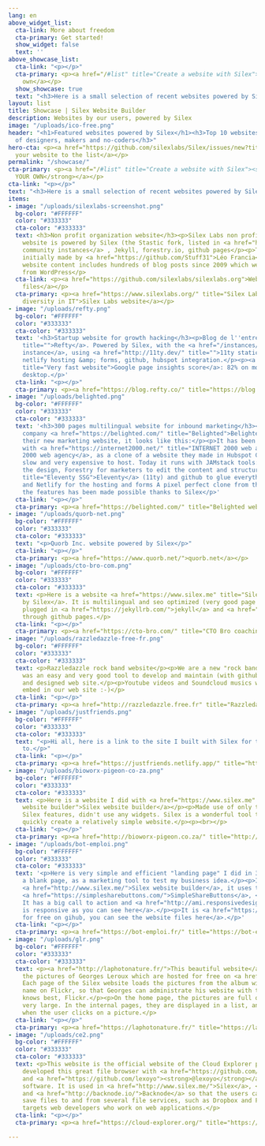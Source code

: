```yaml
---
lang: en
above_widget_list:
  cta-link: More about freedom
  cta-primary: Get started!
  show_widget: false
  text: ''
above_showcase_list:
  cta-link: "<p></p>"
  cta-primary: <p><a href="/#list" title="Create a website with Silex">Create your
    own</a></p>
  show_showcase: true
  text: "<h3>Here is a small selection of recent websites powered by Silex</h3>"
layout: list
title: Showcase | Silex Website Builder
description: Websites by our users, powered by Silex
image: "/uploads/ico-free.png"
header: "<h1>Featured websites powered by Silex</h1><h3>Top 10 websites by the community
  of designers, makers and no-coders</h3>"
hero-cta: <p><a href="https://github.com/silexlabs/Silex/issues/new?title=My%20Silex%20website&amp;body=Here%20is%20a%20link%20to%20a%20website%20I%20did%20with%20Silex:&amp;labels=showcase">Add
  your website to the list</a></p>
permalink: "/showcase/"
cta-primary: <p><a href="/#list" title="Create a website with Silex"><strong>CREATE
  YOUR OWN</strong></a></p>
cta-link: "<p></p>"
text: "<h3>Here is a small selection of recent websites powered by Silex</h3>"
items:
- image: "/uploads/silexlabs-screenshot.png"
  bg-color: "#FFFFFF"
  color: "#333333"
  cta-color: "#333333"
  text: <h3>Non profit organization website</h3><p>Silex Labs non profit organization
    website is powered by Silex (the Stastic fork, listed in <a href="https://silex.me/instances/#list">Silex
    community instances</a> , Jekyll, forestry.io, github pages</p><p>The design was
    initially made by <a href="https://github.com/Stuff31">Léo Francia</a> (<a href="https://github.com/Stuff31">@Stuff31</a>)</p><p>The
    website content includes hundreds of blog posts since 2009 which were imported
    from WordPress</p>
  cta-link: <p><a href="https://github.com/silexlabs/silexlabs.org">Website source
    files</a></p>
  cta-primary: <p><a href="https://www.silexlabs.org/" title="Silex Labs non profit,
    diversity in IT">Silex Labs website</a></p>
- image: "/uploads/refty.png"
  bg-color: "#FFFFFF"
  color: "#333333"
  cta-color: "#333333"
  text: '<h3>Startup website for growth hacking</h3><p>Blog de l''entreprise <a href="https://refty.co/"
    title="">Refty</a>. Powered by Silex, with the <a href="/instances/#list" title="">"Stastic"
    instance</a>, using <a href="http://11ty.dev/" title="">11ty static site generator</a>,
    netlify hosting &amp; forms, github, hubspot integration.</p><p><a href="https://developers.google.com/speed/pagespeed/insights/?url=https://blog.refty.co/"
    title="Very fast website">Google page insights score</a>: 82% on mobile, 99% on
    desktop.</p>'
  cta-link: "<p></p>"
  cta-primary: <p><a href="https://blog.refty.co/" title="https://blog.refty.co/">blog.refty.co</a></p>
- image: "/uploads/belighted.png"
  bg-color: "#FFFFFF"
  color: "#333333"
  cta-color: "#333333"
  text: '<h3>300 pages multilingual website for inbound marketing</h3><p>The belgian
    company <a href="https://belighted.com/" title="Belighted">Belighted</a> has released
    their new marketing website, it looks like this:</p><p>It has been created together
    with <a href="https://internet2000.net/" title="INTERNET 2000 web agency">INTERNET
    2000 web agency</a>, as a clone of a website they made in Hubspot CMS. It was
    slow and very expensive to host. Today it runs with JAMstack tools: Silex to edit
    the design, Forestry for marketers to edit the content and structure, <a href="https://11ty.dev"
    title="Eleventy SSG">Eleventy</a> (11ty) and github to glue everything together
    and Netlify for the hosting and forms A pixel perfect clone from the design to
    the features has been made possible thanks to Silex</p>'
  cta-link: "<p></p>"
  cta-primary: <p><a href="https://belighted.com/" title="Belighted website">belighted.com</a></p>
- image: "/uploads/quorb-net.png"
  bg-color: "#FFFFFF"
  color: "#333333"
  cta-color: "#333333"
  text: "<p>Quorb Inc. website powered by Silex</p>"
  cta-link: "<p></p>"
  cta-primary: <p><a href="https://www.quorb.net/">quorb.net</a></p>
- image: "/uploads/cto-bro-com.png"
  bg-color: "#FFFFFF"
  color: "#333333"
  cta-color: "#333333"
  text: <p>Here is a website <a href="https://www.silex.me" title="Silex website builder">powered
    by Silex</a>. It is multilingual and seo optimized (very good page rank). It is
    plugged in <a href="https://jekyllrb.com/">jekyll</a> and <a href="https://www.siteleaf.com/">sitelaf</a>
    through github pages.</p>
  cta-link: "<p></p>"
  cta-primary: <p><a href="https://cto-bro.com/" title="CTO Bro coaching CTOs">cto-bro.com</a></p>
- image: "/uploads/razzledazzle-free-fr.png"
  bg-color: "#FFFFFF"
  color: "#333333"
  cta-color: "#333333"
  text: <p>Razzledazzle rock band website</p><p>We are a new "rock band" and silex.me
    was an easy and very good tool to develop and maintain (with github) our modern
    and designed web site.</p><p>Youtube videos and Soundcloud musics were easily
    embed in our web site :-)</p>
  cta-link: "<p></p>"
  cta-primary: <p><a href="http://razzledazzle.free.fr" title="Razzledazzle rock band">razzledazzle.free.fr</a></p>
- image: "/uploads/justfriends.png"
  bg-color: "#FFFFFF"
  color: "#333333"
  cta-color: "#333333"
  text: "<p>Hi all, here is a link to the site I built with Silex for the band I belong
    to.</p>"
  cta-link: "<p></p>"
  cta-primary: <p><a href="https://justfriends.netlify.app/" title="https://justfriends.netlify.app/">justfriends.netlify.app</a></p>
- image: "/uploads/bioworx-pigeon-co-za.png"
  bg-color: "#FFFFFF"
  color: "#333333"
  cta-color: "#333333"
  text: <p>Here is a website I did with <a href="https://www.silex.me" title="Silex
    website builder">Silex website builder</a></p><p>Made use of only the standard
    Silex features, didn't use any widgets. Silex is a wonderful tool to easily and
    quickly create a relatively simple website.</p><p><br></p>
  cta-link: "<p></p>"
  cta-primary: <p><a href="http://bioworx-pigeon.co.za/" title="http://bioworx-pigeon.co.za/">bioworx-pigeon.co.za</a></p>
- image: "/uploads/bot-emploi.png"
  bg-color: "#FFFFFF"
  color: "#333333"
  cta-color: "#333333"
  text: '<p>Here is very simple and efficient "landing page" I did in 3 hours from
    a blank page, as a marketing tool to test my business idea.</p><p>It is made with
    <a href="http://www.silex.me/">Silex website builder</a>, it uses these "widgets":
    <a href="https://simplesharebuttons.com/">SimpleShareButtons</a>, <a href="https://formspree.io/">Formspree</a>.
    It has a big call to action and <a href="http://ami.responsivedesign.is/?url=https%3A%2F%2Fsingchan.github.io%2Fbot-emploi%2F">it
    is responsive as you can see here</a>.</p><p>It is <a href="https://github.com/singchan/bot-emploi">hosted
    for free on gihub, you can see the website files here</a>.</p>'
  cta-link: "<p></p>"
  cta-primary: <p><a href="https://bot-emploi.fr/" title="https://bot-emploi.fr/">bot-emploi.fr</a></p>
- image: "/uploads/glr.png"
  bg-color: "#FFFFFF"
  color: "#333333"
  cta-color: "#333333"
  text: <p><a href="http://laphotonature.fr/">This beautiful website</a> displays
    the pictures of Georges Leroux which are hosted for free on <a href="https://www.flickr.com/">Flickr</a>.
    Each page of the Silex website loads the pictures from the album with the same
    name on Flickr, so that Georges can administrate his website with the tool he
    knows best, Flickr.</p><p>On the home page, the pictures are full quality and
    very large. In the internal pages, they are displayed in a list, and made bigger
    when the user clicks on a picture.</p>
  cta-link: "<p></p>"
  cta-primary: <p><a href="https://laphotonature.fr/" title="https://laphotonature.fr/">laphotonature.fr</a></p>
- image: "/uploads/ce2.png"
  bg-color: "#FFFFFF"
  color: "#333333"
  cta-color: "#333333"
  text: <p>This website is the official website of the Cloud Explorer project. We
    developed this great file browser with <a href="https://github.com/zabojad"><strong>@zabojad</strong></a>
    and <a href="https://github.com/lexoyo"><strong>@lexoyo</strong></a> as a free
    software. It is used in <a href="http://www.silex.me/">Silex</a>, <a href="http://responsize.org/">Responsize</a>
    and <a href="http://backnode.io/">Backnode</a> so that the users can open and
    save files to and from several file services, such as Dropbox and FTP.</p><p>It
    targets web developers who work on web applications.</p>
  cta-link: "<p></p>"
  cta-primary: <p><a href="https://cloud-explorer.org/" title="https://cloud-explorer.org/">cloud-explorer.org</a></p>

---
```

